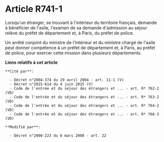 # Article R741-1

Lorsqu'un étranger, se trouvant à l'intérieur du territoire français, demande à bénéficier de l'asile, l'examen de sa demande
d'admission au séjour relève du préfet de département et, à Paris, du préfet de police.

Un arrêté conjoint du ministre de l'intérieur et du ministre chargé de l'asile peut donner compétence à un préfet de
département et, à Paris, au préfet de police, pour exercer cette mission dans plusieurs départements.

**Liens relatifs à cet article**

	**Cité par**:

	  - Décret n°2004-374 du 29 avril 2004 - art. 11-1 (V)
	  - Décret n°2015-614 du 4 juin 2015 (V)
	  - Code de l'entrée et du séjour des étrangers et ... - art. R* 762-2 (VD)
	  - Code de l'entrée et du séjour des étrangers et ... - art. R* 763-2 (VD)
	  - Code de l'entrée et du séjour des étrangers et ... - art. R* 764-2 (VD)
	  - Code de l'entrée et du séjour des étrangers et ... - art. R* 766-3 (VD)

	**Modifié par**:

	  - Décret n°2008-223 du 6 mars 2008 - art. 22

